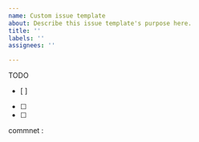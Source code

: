 ```yaml
---
name: Custom issue template
about: Describe this issue template's purpose here.
title: ''
labels: ''
assignees: ''

---
```


TODO
- [ ]
- [ ]
- [ ]

commnet :
